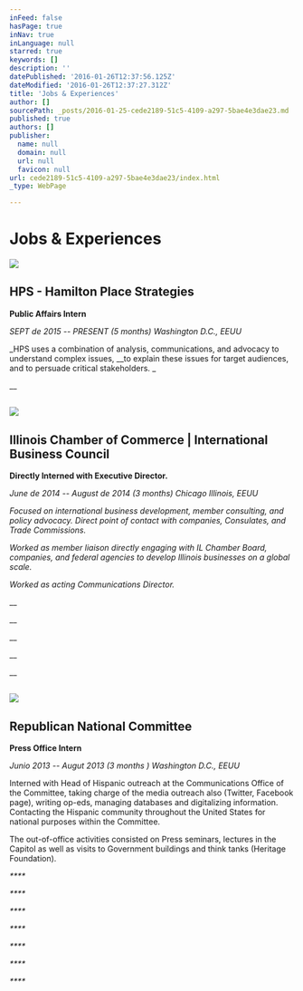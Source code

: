 ```yaml
---
inFeed: false
hasPage: true
inNav: true
inLanguage: null
starred: true
keywords: []
description: ''
datePublished: '2016-01-26T12:37:56.125Z'
dateModified: '2016-01-26T12:37:27.312Z'
title: 'Jobs & Experiences'
author: []
sourcePath: _posts/2016-01-25-cede2189-51c5-4109-a297-5bae4e3dae23.md
published: true
authors: []
publisher:
  name: null
  domain: null
  url: null
  favicon: null
url: cede2189-51c5-4109-a297-5bae4e3dae23/index.html
_type: WebPage

---
```

# Jobs & Experiences
![](https://s3-us-west-2.amazonaws.com/the-grid-img/p/28cece681b31c5a8b22a9bbda85f1c123d7aafc6.png)

## HPS - Hamilton Place Strategies

**Public Affairs Intern**

_SEPT de 2015 -- PRESENT (5 months)  Washington D.C., EEUU_

_HPS uses a combination of analysis, communications, and advocacy to understand complex issues, __to explain these issues for target audiences, and to persuade critical stakeholders. _

__

## ![](https://s3-us-west-2.amazonaws.com/the-grid-img/p/3499dbe9aa1cf0b58537ab978630b2a6acbafa01.jpg)

## 

## Illinois Chamber of Commerce | International Business Council

**Directly Interned with Executive Director.**

_June de 2014 -- August de 2014 (3 months) Chicago Illinois, EEUU_

_Focused on international business development, member consulting, and policy advocacy. Direct point of contact with companies, Consulates, and Trade Commissions._

_Worked as member liaison directly engaging with IL Chamber Board, companies, and federal agencies to develop Illinois businesses on a global scale._

_Worked as acting Communications Director._

__

__

__

__

__

## ![](https://s3-us-west-2.amazonaws.com/the-grid-img/p/6076d50b6f8ec985bda995617a57df7a97253635.png)

## Republican National Committee

**Press Office Intern**

_Junio 2013 -- Augut 2013 (3 months ) Washington D.C., EEUU_

Interned with Head of Hispanic outreach at the Communications Office of the Committee, taking charge of the media outreach also (Twitter, Facebook page), writing op-eds, managing databases and digitalizing information. Contacting the Hispanic community throughout the United States for national purposes within the Committee. 

The out-of-office activities consisted on Press seminars, lectures in the Capitol as well as visits to Government buildings and think tanks (Heritage Foundation).

_****_

_****_

_****_

_****_

_****_

_****_

_****_